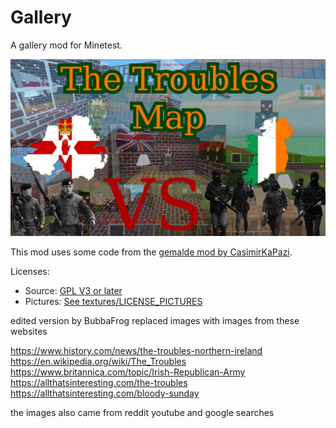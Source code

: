 # Gallery
A gallery mod for Minetest.

![Presentation image of gallery mod](screenshot.png)

This mod uses some code from the [gemalde mod by CasimirKaPazi](https://github.com/CasimirKaPazi/gemalde).

Licenses:
- Source: [GPL V3 or later](LICENSE)
- Pictures: [See textures/LICENSE_PICTURES](textures/LICENSE_PICTURES)


edited version by BubbaFrog replaced images with images from these websites 

https://www.history.com/news/the-troubles-northern-ireland
https://en.wikipedia.org/wiki/The_Troubles
https://www.britannica.com/topic/Irish-Republican-Army
https://allthatsinteresting.com/the-troubles
https://allthatsinteresting.com/bloody-sunday


the images also came from reddit youtube and google searches 

